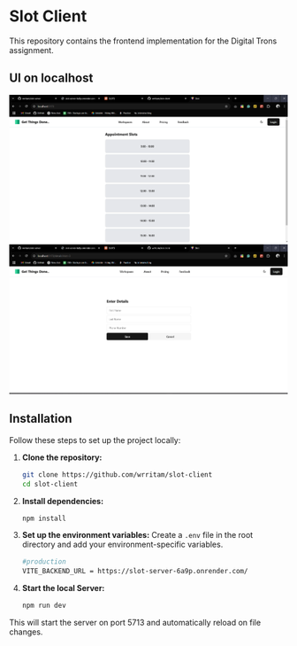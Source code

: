 # Slot Client

This repository contains the frontend implementation for the Digital Trons assignment.
## UI on localhost
<div align="center">

<img src ="Screenshot 2025-02-27 051405.png" width=full height=full>
<img src ="Screenshot 2025-02-27 051419.png" width=full height=full>
</div>

## Installation

Follow these steps to set up the project locally:

1. **Clone the repository:**

   ```bash
   git clone https://github.com/wrritam/slot-client
   cd slot-client
   ```

2. **Install dependencies:**

   ```bash
   npm install
   ```

3. **Set up the environment variables:**
   Create a `.env` file in the root directory and add your environment-specific variables.
   ```bash
   #production
   VITE_BACKEND_URL = https://slot-server-6a9p.onrender.com/

6. **Start the local Server:**
   ```bash
   npm run dev

This will start the server on port 5713 and automatically reload on file changes.
